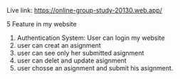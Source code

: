 Live link: https://online-group-study-20130.web.app/

5 Feature in my website

1. Authentication System: User can login my website
2. user can creat an asignment
3. user can see only her submitted asignment 
4. user can delet and update asignment
5. user chosse an asignment and submit his asignment.